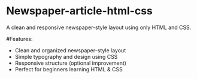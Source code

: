 # Newspaper-article-html-css
A clean and responsive newspaper-style layout using only HTML and CSS.

#Features:
- Clean and organized newspaper-style layout
- Simple typography and design using CSS
- Responsive structure (optional improvement)
- Perfect for beginners learning HTML & CSS

